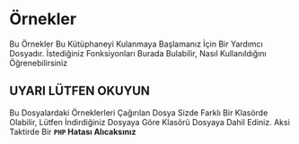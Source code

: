# Örnekler

Bu Örnekler Bu Kütüphaneyi Kulanmaya Başlamanız İçin Bir Yardımcı Dosyadır. İstediğiniz Fonksiyonları Burada Bulabilir, Nasıl Kullanıldığını Öğrenebilirsiniz

## UYARI LÜTFEN OKUYUN

Bu Dosyalardaki Örneklerleri Çağırılan Dosya Sizde Farklı Bir Klasörde Olabilir, Lütfen İndirdiğiniz Dosyaya Göre Klasörü Dosyaya Dahil Ediniz. Aksi Taktirde Bir **`PHP` Hatası Alıcaksınız**
